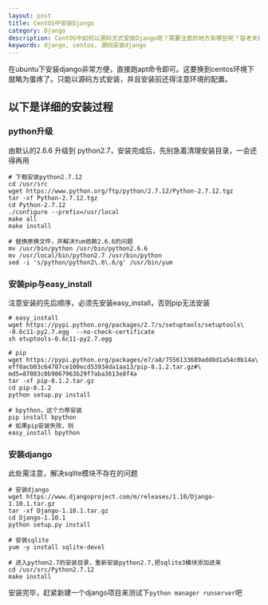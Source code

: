 ```yaml
---
layout: post
title: CentOS中安装Django
category: Django
description: CentOS中如何以源码方式安装Django呢？需要注意的地方有哪些呢？容老夫细细道 来
keywords: django, centos, 源码安装django
---
```


在ubuntu下安装django非常方便，直接跑apt命令即可。这要换到centos环境下就略为蛋疼了。只能以源码方式安装，并且安装前还得注意环境的配置。

<!-- more -->


## 以下是详细的安装过程


### python升级
由默认的2.6.6 升级到 python2.7，安装完成后，先别急着清理安装目录，一会还得再用

```shell
# 下载安装python2.7.12
cd /usr/src
wget https://www.python.org/ftp/python/2.7.12/Python-2.7.12.tgz
tar -xf Python-2.7.12.tgz
cd Python-2.7.12
./configure --prefix=/usr/local
make all
make install

# 替换原换文件，并解决Yum依赖2.6.6的问题
mv /usr/bin/python /usr/bin/python2.6.6
mv /usr/local/bin/python2.7 /usr/bin/python
sed -i 's/python/python2\.6\.6/g' /usr/bin/yum
```


### 安装pip与easy_install
注意安装的先后顺序，必须先安装easy_install，否则pip无法安装

```shell
# easy_install
wget https://pypi.python.org/packages/2.7/s/setuptools/setuptools\
-0.6c11-py2.7.egg  --no-check-certificate
sh etuptools-0.6c11-py2.7.egg

# pip
wget https://pypi.python.org/packages/e7/a8/7556133689add8d1a54c0b14a\
eff0acb03c64707ce100ecd53934da1aa13/pip-8.1.2.tar.gz#\
md5=87083c0b9867963b29f7aba3613e8f4a
tar -xf pip-8.1.2.tar.gz
cd pip-8.1.2
python setup.py install

# bpython，这个力荐安装
pip install bpython
# 如果pip安装失败，则
easy_install bpython
```


### 安装django
此处需注意，解决sqlite模块不存在的问题

```shell
# 安装django
wget https://www.djangoproject.com/m/releases/1.10/Django-1.10.1.tar.gz
tar -xf Django-1.10.1.tar.gz
cd Django-1.10.1
python setup.py install 

# 安装sqlite
yum -y install sqlite-devel

# 进入python2.7的安装目录，重新安装python2.7,把sqlite3模块添加进来
cd /usr/src/Python2.7.12
make install
```

安装完毕，赶紧新建一个django项目来测试下`python manager runserver`吧

